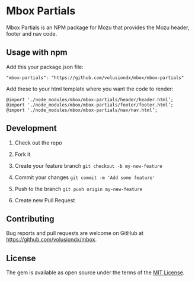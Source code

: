 # Mbox Partials

Mbox Partials is an NPM package for Mozu that provides the Mozu header, footer and nav code.

<!--
Or install it yourself as:

    $ gem install mbox-partials
-->

## Usage with npm

Add this your package.json file:

    "mbox-partials": "https://github.com/volusiondx/mbox/mbox-partials"

Add these to your html template where you want the code to render:

    @import './node_modules/mbox/mbox-partials/header/header.html’;
    @import './node_modules/mbox/mbox-partials/footer/footer.html’;
    @import './node_modules/mbox/mbox-partials/nav/nav.html’;


## Development

1. Check out the repo

1. Fork it

2. Create your feature branch `git checkout -b my-new-feature`

3. Commit your changes `git commit -m 'Add some feature'`

4. Push to the branch `git push origin my-new-feature`

5. Create new Pull Request

<!-- After checking out the repo, run `bin/setup` to install dependencies. Then, run `rake false` to run the tests. You can also run `bin/console` for an interactive prompt that will allow you to experiment.

To install this gem onto your local machine, run `bundle exec rake install`. To release a new version, update the version number in `version.rb`, and then run `bundle exec rake release`, which will create a git tag for the version, push git commits and tags, and push the `.gem` file to [rubygems.org](https://rubygems.org). -->

## Contributing

Bug reports and pull requests are welcome on GitHub at https://github.com/volusiondx/mbox.


## License

The gem is available as open source under the terms of the [MIT License](http://opensource.org/licenses/MIT).
